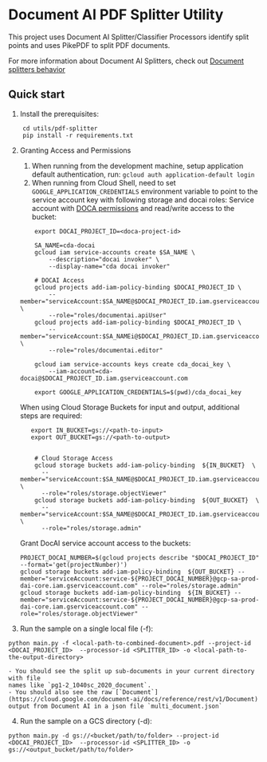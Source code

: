 # Document AI PDF Splitter Utility

This project uses Document AI Splitter/Classifier Processors identify split points and uses PikePDF to split PDF documents.

For more information about Document AI Splitters, check out [Document splitters behavior](https://cloud.google.com/document-ai/docs/splitters)

## Quick start

1. Install the prerequisites: 
```shell
    cd utils/pdf-splitter
    pip install -r requirements.txt
```
2. Granting Access and Permissions
   1. When running from the development machine, setup application default authentication, run: `gcloud auth application-default login`
   2. When running from Cloud Shell, need to set `GOOGLE_APPLICATION_CREDENTIALS` environment variable to point to the service account key with following storage and docai roles:
      Service account with [DOCA permissions](https://cloud.google.com/document-ai/docs/access-control/iam-roles) and read/write access to the bucket:

    ```shell
        export DOCAI_PROJECT_ID=<doca-project-id>
    ```

    ```shell
        SA_NAME=cda-docai
        gcloud iam service-accounts create $SA_NAME \
            --description="docai invoker" \
            --display-name="cda docai invoker"
        
        # DOCAI Access
        gcloud projects add-iam-policy-binding $DOCAI_PROJECT_ID \
            --member="serviceAccount:$SA_NAME@$DOCAI_PROJECT_ID.iam.gserviceaccount.com" \
            --role="roles/documentai.apiUser"
        gcloud projects add-iam-policy-binding $DOCAI_PROJECT_ID \
            --member="serviceAccount:$SA_NAMEi@$DOCAI_PROJECT_ID.iam.gserviceaccount.com" \
            --role="roles/documentai.editor"
              
        gcloud iam service-accounts keys create cda_docai_key \
            --iam-account=cda-docai@$DOCAI_PROJECT_ID.iam.gserviceaccount.com
                    
        export GOOGLE_APPLICATION_CREDENTIALS=$(pwd)/cda_docai_key
    ```
   
    When using Cloud Storage Buckets for input and output, additional steps are required:

     ```shell
        export IN_BUCKET=gs://<path-to-input>
        export OUT_BUCKET=gs://<path-to-output>
     ```
    ```shell
            
        # Cloud Storage Access
        gcloud storage buckets add-iam-policy-binding  ${IN_BUCKET}  \
          --member="serviceAccount:$SA_NAME@$DOCAI_PROJECT_ID.iam.gserviceaccount.com" \
          --role="roles/storage.objectViewer"
        gcloud storage buckets add-iam-policy-binding  ${OUT_BUCKET}  \
          --member="serviceAccount:$SA_NAME@$DOCAI_PROJECT_ID.iam.gserviceaccount.com" \
          --role="roles/storage.admin"
    ```

   Grant DocAI service account access to the buckets:
    ```shell
    PROJECT_DOCAI_NUMBER=$(gcloud projects describe "$DOCAI_PROJECT_ID" --format='get(projectNumber)')
    gcloud storage buckets add-iam-policy-binding  ${OUT_BUCKET} --member="serviceAccount:service-${PROJECT_DOCAI_NUMBER}@gcp-sa-prod-dai-core.iam.gserviceaccount.com" --role="roles/storage.admin"
    gcloud storage buckets add-iam-policy-binding  ${IN_BUCKET} --member="serviceAccount:service-${PROJECT_DOCAI_NUMBER}@gcp-sa-prod-dai-core.iam.gserviceaccount.com" --role="roles/storage.objectViewer"
    ```

3. Run the sample on a single local file (-f): 
```shell
python main.py -f <local-path-to-combined-document>.pdf --project-id <DOCAI_PROJECT_ID>  --processor-id <SPLITTER_ID> -o <local-path-to-the-output-directory>
```
    - You should see the split up sub-documents in your current directory with file
    names like `pg1-2_1040sc_2020_document`.
    - You should also see the raw [`Document`](https://cloud.google.com/document-ai/docs/reference/rest/v1/Document) output from Document AI in a json file `multi_document.json`

4. Run the sample on a GCS directory  (-d):

```shell
python main.py -d gs://<bucket/path/to/folder> --project-id <DOCAI_PROJECT_ID>  --processor-id <SPLITTER_ID> -o gs://<output_bucket/path/to/folder>
```




